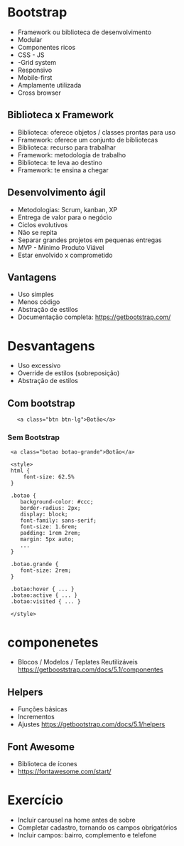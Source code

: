 # Bootstrap

- Framework ou biblioteca de desenvolvimento
- Modular
- Componentes ricos
- CSS - JS
- -Grid system
- Responsivo
- Mobile-first
- Amplamente utilizada
- Cross browser

## Biblioteca x Framework

- Biblioteca: oferece objetos / classes prontas para uso
- Framework: oferece um conjunto de bibliotecas
- Biblioteca: recurso para trabalhar
- Framework: metodologia de trabalho
- Biblioteca: te leva ao destino
- Framework: te ensina a chegar

## Desenvolvimento ágil

- Metodologias: Scrum, kanban, XP
- Entrega de valor para o negócio
- Ciclos evolutivos
- Não se repita
- Separar grandes projetos em pequenas entregas
- MVP - Mínimo Produto Viável
- Estar envolvido x comprometido

## Vantagens

- Uso simples
- Menos código
- Abstração de estilos
- Documentação completa: <https://getbootstrap.com/>

# Desvantagens

- Uso excessivo
- Override de estilos (sobreposição)
- Abstração de estilos

## Com bootstrap

```
   <a class="btn btn-lg">Botão</a>
```

### Sem Bootstrap
```
 <a class="botao botao-grande">Botão</a>

 <style>
 html {
     font-size: 62.5% 
 }

 .botao {
    background-color: #ccc; 
    border-radius: 2px; 
    display: block;
    font-family: sans-serif;
    font-size: 1.6rem;
    padding: 1rem 2rem;
    margin: 5px auto;
    ...
 }

 .botao.grande {
    font-size: 2rem;
 }

 .botao:hover { ... }
 .botao:active { ... }
 .botao:visited { ... }
 
 </style>

```

# componenetes

- Blocos / Modelos / Teplates Reutilizáveis
https://getbooststrap.com/docs/5.1/componentes

## Helpers
- Funções básicas
- Incrementos
- Ajustes
https://getbootstrap.com/docs/5.1/helpers

## Font Awesome
- Biblioteca de ícones
- https://fontawesome.com/start/

# Exercício
- Incluir carousel na home antes de sobre 
- Completar cadastro, tornando os campos obrigatórios
- Incluir campos: bairro, complemento e telefone
